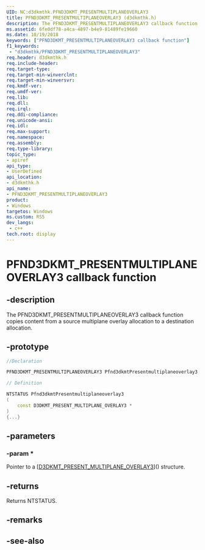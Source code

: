 ```yaml
---
UID: NC:d3dkmthk.PFND3DKMT_PRESENTMULTIPLANEOVERLAY3
title: PFND3DKMT_PRESENTMULTIPLANEOVERLAY3 (d3dkmthk.h)
description: The PFND3DKMT_PRESENTMULTIPLANEOVERLAY3 callback function copies content from a source multiplane overlay allocation to a destination allocation.
ms.assetid: 6fe0df78-a4ca-4897-b4e9-81489fe19660
ms.date: 10/19/2018
keywords: ["PFND3DKMT_PRESENTMULTIPLANEOVERLAY3 callback function"]
f1_keywords:
 - "d3dkmthk/PFND3DKMT_PRESENTMULTIPLANEOVERLAY3"
req.header: d3dkmthk.h
req.include-header:
req.target-type:
req.target-min-winverclnt:
req.target-min-winversvr:
req.kmdf-ver:
req.umdf-ver:
req.lib:
req.dll:
req.irql: 
req.ddi-compliance:
req.unicode-ansi:
req.idl:
req.max-support:
req.namespace:
req.assembly:
req.type-library: 
topic_type: 
- apiref
api_type: 
- UserDefined
api_location: 
- d3dkmthk.h
api_name: 
- PFND3DKMT_PRESENTMULTIPLANEOVERLAY3
product:
- Windows
targetos: Windows
ms.custom: RS5
dev_langs:
 - c++
tech.root: display
---
```


# PFND3DKMT_PRESENTMULTIPLANEOVERLAY3 callback function

## -description

The PFND3DKMT_PRESENTMULTIPLANEOVERLAY3 callback function copies content from a source multiplane overlay allocation to a destination allocation.

## -prototype

```cpp
//Declaration

PFND3DKMT_PRESENTMULTIPLANEOVERLAY3 Pfnd3dkmtPresentmultiplaneoverlay3; 

// Definition

NTSTATUS Pfnd3dkmtPresentmultiplaneoverlay3 
(
	const D3DKMT_PRESENT_MULTIPLANE_OVERLAY3 *
)
{...}

```

## -parameters

### -param * 

Pointer to a [[D3DKMT_PRESENT_MULTIPLANE_OVERLAY3](ns-d3dkmthk-_d3dkmt_present_multiplane_overlay3.md)]() structure.

## -returns

Returns NTSTATUS.


## -remarks




## -see-also
